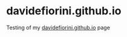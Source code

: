 # davidefiorini.github.io

Testing of my [davidefiorini.github.io](https://davidefiorini.github.io) page
